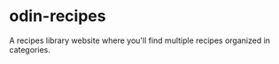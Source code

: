 # odin-recipes

A recipes library website where you'll find multiple recipes organized in categories.